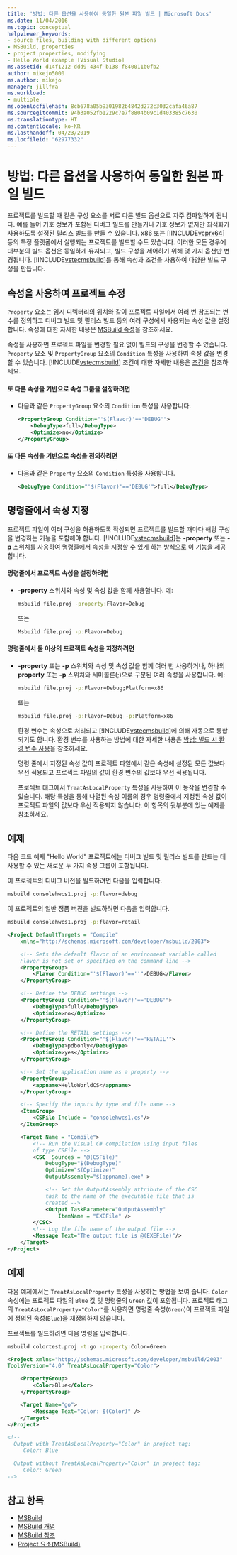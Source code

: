 ```yaml
---
title: '방법: 다른 옵션을 사용하여 동일한 원본 파일 빌드 | Microsoft Docs'
ms.date: 11/04/2016
ms.topic: conceptual
helpviewer_keywords:
- source files, building with different options
- MSBuild, properties
- project properties, modifying
- Hello World example [Visual Studio]
ms.assetid: d14f1212-ddd9-434f-b138-f840011b0fb2
author: mikejo5000
ms.author: mikejo
manager: jillfra
ms.workload:
- multiple
ms.openlocfilehash: 8cb678a05b9301982b4842d272c3032cafa46a87
ms.sourcegitcommit: 94b3a052fb1229c7e7f8804b09c1d403385c7630
ms.translationtype: HT
ms.contentlocale: ko-KR
ms.lasthandoff: 04/23/2019
ms.locfileid: "62977332"
---
```

# <a name="how-to-build-the-same-source-files-with-different-options"></a>방법: 다른 옵션을 사용하여 동일한 원본 파일 빌드
프로젝트를 빌드할 때 같은 구성 요소를 서로 다른 빌드 옵션으로 자주 컴파일하게 됩니다. 예를 들어 기호 정보가 포함된 디버그 빌드를 만들거나 기호 정보가 없지만 최적화가 사용하도록 설정된 릴리스 빌드를 만들 수 있습니다. x86 또는 [!INCLUDE[vcprx64](../extensibility/internals/includes/vcprx64_md.md)] 등의 특정 플랫폼에서 실행되는 프로젝트를 빌드할 수도 있습니다. 이러한 모든 경우에 대부분의 빌드 옵션은 동일하게 유지되고, 빌드 구성을 제어하기 위해 몇 가지 옵션만 변경됩니다. [!INCLUDE[vstecmsbuild](../extensibility/internals/includes/vstecmsbuild_md.md)]를 통해 속성과 조건을 사용하여 다양한 빌드 구성을 만듭니다.

## <a name="use-properties-to-modify-projects"></a>속성을 사용하여 프로젝트 수정
`Property` 요소는 임시 디렉터리의 위치와 같이 프로젝트 파일에서 여러 번 참조되는 변수를 정의하고 디버그 빌드 및 릴리스 빌드 등의 여러 구성에서 사용되는 속성 값을 설정합니다. 속성에 대한 자세한 내용은 [MSBuild 속성](../msbuild/msbuild-properties.md)을 참조하세요.

속성을 사용하면 프로젝트 파일을 변경할 필요 없이 빌드의 구성을 변경할 수 있습니다. `Property` 요소 및 `PropertyGroup` 요소의 `Condition` 특성을 사용하여 속성 값을 변경할 수 있습니다. [!INCLUDE[vstecmsbuild](../extensibility/internals/includes/vstecmsbuild_md.md)] 조건에 대한 자세한 내용은 [조건](../msbuild/msbuild-conditions.md)을 참조하세요.

#### <a name="to-set-a-group-of-properties-based-on-another-property"></a>또 다른 속성을 기반으로 속성 그룹을 설정하려면

- 다음과 같은 `PropertyGroup` 요소의 `Condition` 특성을 사용합니다.

  ```xml
  <PropertyGroup Condition="'$(Flavor)'=='DEBUG'">
      <DebugType>full</DebugType>
      <Optimize>no</Optimize>
  </PropertyGroup>
  ```

#### <a name="to-define-a-property-based-on-another-property"></a>또 다른 속성을 기반으로 속성을 정의하려면

- 다음과 같은 `Property` 요소의 `Condition` 특성을 사용합니다.

  ```xml
  <DebugType Condition="'$(Flavor)'=='DEBUG'">full</DebugType>
  ```

## <a name="specify-properties-on-the-command-line"></a>명령줄에서 속성 지정
프로젝트 파일이 여러 구성을 허용하도록 작성되면 프로젝트를 빌드할 때마다 해당 구성을 변경하는 기능을 포함해야 합니다. [!INCLUDE[vstecmsbuild](../extensibility/internals/includes/vstecmsbuild_md.md)]는 **-property** 또는 **-p** 스위치를 사용하여 명령줄에서 속성을 지정할 수 있게 하는 방식으로 이 기능을 제공합니다.

#### <a name="to-set-a-project-property-at-the-command-line"></a>명령줄에서 프로젝트 속성을 설정하려면

- **-property** 스위치와 속성 및 속성 값을 함께 사용합니다. 예:

  ```cmd
  msbuild file.proj -property:Flavor=Debug
  ```

  또는

  ```cmd
  Msbuild file.proj -p:Flavor=Debug
  ```

#### <a name="to-specify-more-than-one-project-property-at-the-command-line"></a>명령줄에서 둘 이상의 프로젝트 속성을 지정하려면

- **-property** 또는 **-p** 스위치와 속성 및 속성 값을 함께 여러 번 사용하거나, 하나의 **property** 또는 **-p** 스위치와 세미콜론(;)으로 구분된 여러 속성을 사용합니다. 예:

  ```cmd
  msbuild file.proj -p:Flavor=Debug;Platform=x86
  ```

  또는

  ```cmd
  msbuild file.proj -p:Flavor=Debug -p:Platform=x86
  ```

  환경 변수는 속성으로 처리되고 [!INCLUDE[vstecmsbuild](../extensibility/internals/includes/vstecmsbuild_md.md)]에 의해 자동으로 통합되기도 합니다. 환경 변수를 사용하는 방법에 대한 자세한 내용은 [방법: 빌드 시 환경 변수 사용](../msbuild/how-to-use-environment-variables-in-a-build.md)을 참조하세요.

  명령 줄에서 지정된 속성 값이 프로젝트 파일에서 같은 속성에 설정된 모든 값보다 우선 적용되고 프로젝트 파일의 값이 환경 변수의 값보다 우선 적용됩니다.

  프로젝트 태그에서 `TreatAsLocalProperty` 특성을 사용하여 이 동작을 변경할 수 있습니다. 해당 특성을 통해 나열된 속성 이름의 경우 명령줄에서 지정된 속성 값이 프로젝트 파일의 값보다 우선 적용되지 않습니다. 이 항목의 뒷부분에 있는 예제를 참조하세요.

## <a name="example"></a>예제
다음 코드 예제 "Hello World" 프로젝트에는 디버그 빌드 및 릴리스 빌드를 만드는 데 사용할 수 있는 새로운 두 가지 속성 그룹이 포함됩니다.

이 프로젝트의 디버그 버전을 빌드하려면 다음을 입력합니다.

```cmd
msbuild consolehwcs1.proj -p:flavor=debug
```

이 프로젝트의 일반 정품 버전을 빌드하려면 다음을 입력합니다.

```cmd
msbuild consolehwcs1.proj -p:flavor=retail
```

```xml
<Project DefaultTargets = "Compile"
    xmlns="http://schemas.microsoft.com/developer/msbuild/2003">

    <!-- Sets the default flavor of an environment variable called
    Flavor is not set or specified on the command line -->
    <PropertyGroup>
        <Flavor Condition="'$(Flavor)'==''">DEBUG</Flavor>
    </PropertyGroup>

    <!-- Define the DEBUG settings -->
    <PropertyGroup Condition="'$(Flavor)'=='DEBUG'">
        <DebugType>full</DebugType>
        <Optimize>no</Optimize>
    </PropertyGroup>

    <!-- Define the RETAIL settings -->
    <PropertyGroup Condition="'$(Flavor)'=='RETAIL'">
        <DebugType>pdbonly</DebugType>
        <Optimize>yes</Optimize>
    </PropertyGroup>

    <!-- Set the application name as a property -->
    <PropertyGroup>
        <appname>HelloWorldCS</appname>
    </PropertyGroup>

    <!-- Specify the inputs by type and file name -->
    <ItemGroup>
        <CSFile Include = "consolehwcs1.cs"/>
    </ItemGroup>

    <Target Name = "Compile">
        <!-- Run the Visual C# compilation using input files
        of type CSFile -->
        <CSC  Sources = "@(CSFile)"
            DebugType="$(DebugType)"
            Optimize="$(Optimize)"
            OutputAssembly="$(appname).exe" >

            <!-- Set the OutputAssembly attribute of the CSC
            task to the name of the executable file that is
            created -->
            <Output TaskParameter="OutputAssembly"
                ItemName = "EXEFile" />
        </CSC>
        <!-- Log the file name of the output file -->
        <Message Text="The output file is @(EXEFile)"/>
    </Target>
</Project>
```

## <a name="example"></a>예제
다음 예제에서는 `TreatAsLocalProperty` 특성을 사용하는 방법을 보여 줍니다. `Color` 속성에는 프로젝트 파일의 `Blue` 값 및 명령줄의 `Green` 값이 포함됩니다. 프로젝트 태그의 `TreatAsLocalProperty="Color"`를 사용하면 명령줄 속성(`Green`)이 프로젝트 파일에 정의된 속성(`Blue`)을 재정의하지 않습니다.

프로젝트를 빌드하려면 다음 명령을 입력합니다.

```cmd
msbuild colortest.proj -t:go -property:Color=Green
```

```xml
<Project xmlns="http://schemas.microsoft.com/developer/msbuild/2003"
ToolsVersion="4.0" TreatAsLocalProperty="Color">

    <PropertyGroup>
        <Color>Blue</Color>
    </PropertyGroup>

    <Target Name="go">
        <Message Text="Color: $(Color)" />
    </Target>
</Project>

<!--
  Output with TreatAsLocalProperty="Color" in project tag:
     Color: Blue

  Output without TreatAsLocalProperty="Color" in project tag:
     Color: Green
-->
```

## <a name="see-also"></a>참고 항목
- [MSBuild](../msbuild/msbuild.md)
- [MSBuild 개념](../msbuild/msbuild-concepts.md)
- [MSBuild 참조](../msbuild/msbuild-reference.md)
- [Project 요소(MSBuild)](../msbuild/project-element-msbuild.md)
